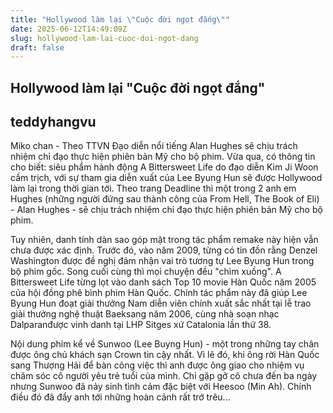 ```yaml
---
title: "Hollywood làm lại \"Cuộc đời ngọt đắng\""
date: 2025-06-12T14:49:09Z
slug: hollywood-lam-lai-cuoc-doi-ngot-dang
draft: false
---
```


## Hollywood làm lại "Cuộc đời ngọt đắng"

## teddyhangvu

Miko chan - Theo TTVN
Đạo diễn nổi tiếng Alan Hughes sẽ chịu trách nhiệm chỉ đạo thực hiện phiên bản Mỹ cho bộ phim.
Vừa qua, có thông tin cho biết: siêu phẩm hành động A Bittersweet Life do đạo diễn Kim Ji Woon cầm trịch, với sự tham gia diễn xuất của Lee Byung Hun sẽ được Hollywood làm lại trong thời gian tới. Theo trang Deadline thì một trong 2 anh em Hughes (những người đứng sau thành công của From Hell, The Book of Eli) - Alan Hughes - sẽ chịu trách nhiệm chỉ đạo thực hiện phiên bản Mỹ cho bộ phim.

​Tuy nhiên, danh tính dàn sao góp mặt trong tác phẩm remake này hiện vẫn chưa được xác định. Trước đó, vào năm 2009, từng có tin đồn rằng Denzel Washington được đề nghị đảm nhận vai trò tương tự Lee Byung Hun trong bộ phim gốc. Song cuối cùng thì mọi chuyện đều "chìm xuồng".
​A Bittersweet Life từng lọt vào danh sách Top 10 movie Hàn Quốc năm 2005 của hội đồng phê bình phim Hàn Quốc. Chính tác phẩm này đã giúp Lee Byung Hun đoạt giải thưởng Nam diễn viên chính xuất sắc nhất tại lễ trao giải thưởng nghệ thuật Baeksang năm 2006, cùng nhà soạn nhạc Dalparanđược vinh danh tại LHP Sitges xứ Catalonia lần thứ 38.

​Nội dung phim kể về Sunwoo (Lee Buyng Hun) - một trong những tay chân được ông chủ khách sạn Crown tin cậy nhất. Vì lẽ đó, khi ông rời Hàn Quốc sang Thượng Hải để bàn công việc thì anh được ông giao cho nhiệm vụ chăm sóc cô người yêu trẻ tuổi của mình.
​Chỉ gặp gỡ cô chưa đến ba ngày nhưng Sunwoo đã nảy sinh tình cảm đặc biệt với Heesoo (Min Ah). Chính điều đó đã đẩy anh tới những hoàn cảnh rất trớ trêu...